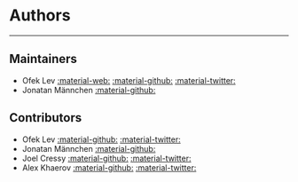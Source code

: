 # Authors

-----

## Maintainers

- Ofek Lev [:material-web:](https://ofek.dev) [:material-github:](https://github.com/ofek) [:material-twitter:](https://twitter.com/Ofekmeister)
- Jonatan Männchen [:material-github:](https://github.com/maennchen)

## Contributors

- Ofek Lev [:material-github:](https://github.com/ofek) [:material-twitter:](https://twitter.com/Ofekmeister)
- Jonatan Männchen [:material-github:](https://github.com/maennchen)
- Joel Cressy [:material-github:](https://github.com/jtcressy) [:material-twitter:](https://twitter.com/jtcressy)
- Alex Khaerov [:material-github:](https://github.com/hayorov) [:material-twitter:](https://twitter.com/hayorov)
